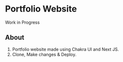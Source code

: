 # Portfolio Website

Work in Progress

## About

1. Portfolio website made using Chakra UI and Next JS.
2. Clone, Make changes & Deploy.
